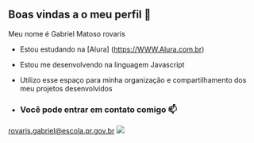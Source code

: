 ## Boas vindas a o meu perfil 🌉

Meu nome é Gabriel Matoso rovaris

- Estou estudando na [Alura] (https://WWW.Alura.com.br)
- Estou me desenvolvendo na linguagem Javascript
- Utilizo esse espaço para minha organização e compartilhamento dos meu projetos desenvolvidos

- ### Você pode entrar em contato comigo 📫
rovaris.gabriel@escola.pr.gov.br
![](https://media.tenor.com/c4cx59tZFTkAAAAM/baymax-hello.gif)
